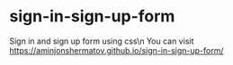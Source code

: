 # sign-in-sign-up-form
Sign in and sign up form using css\n
 You can visit https://aminjonshermatov.github.io/sign-in-sign-up-form/
